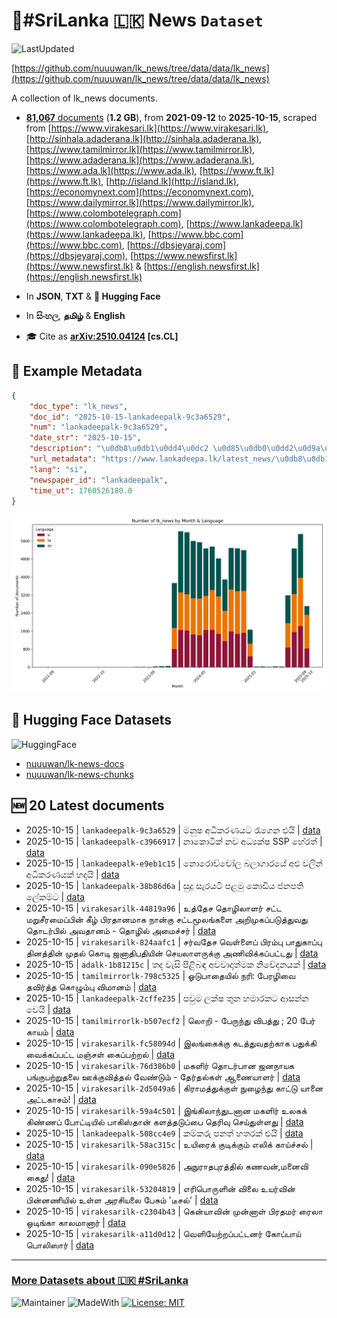 # 📄#SriLanka 🇱🇰 News `Dataset`

![LastUpdated](https://img.shields.io/badge/last_updated-2025--10--15_16:45:52-green)

[https://github.com/nuuuwan/lk_news/tree/data/data/lk_news](https://github.com/nuuuwan/lk_news/tree/data/data/lk_news)

A collection of lk_news documents.

- [**81,067** documents](https://github.com/nuuuwan/lk_news/tree/data/data/lk_news) (**1.2 GB**), from **2021-09-12** to **2025-10-15**, scraped from [https://www.virakesari.lk](https://www.virakesari.lk), [http://sinhala.adaderana.lk](http://sinhala.adaderana.lk), [https://www.tamilmirror.lk](https://www.tamilmirror.lk), [https://www.adaderana.lk](https://www.adaderana.lk), [https://www.ada.lk](https://www.ada.lk), [https://www.ft.lk](https://www.ft.lk), [http://island.lk](http://island.lk), [https://economynext.com](https://economynext.com), [https://www.dailymirror.lk](https://www.dailymirror.lk), [https://www.colombotelegraph.com](https://www.colombotelegraph.com), [https://www.lankadeepa.lk](https://www.lankadeepa.lk), [https://www.bbc.com](https://www.bbc.com), [https://dbsjeyaraj.com](https://dbsjeyaraj.com), [https://www.newsfirst.lk](https://www.newsfirst.lk) & [https://english.newsfirst.lk](https://english.newsfirst.lk)

- In **JSON**, **TXT** & **🤗 Hugging Face**

- In **සිංහල**, **தமிழ்** & **English**

- 🎓 Cite as **[arXiv:2510.04124](https://arxiv.org/abs/2510.04124) [cs.CL]**

## 📝 Example Metadata

```json
{
    "doc_type": "lk_news",
    "doc_id": "2025-10-15-lankadeepalk-9c3a6529",
    "num": "lankadeepalk-9c3a6529",
    "date_str": "2025-10-15",
    "description": "\u0db8\u0db1\u0dd4\u0dc2 \u0d85\u0db0\u0dd2\u0d9a\u0dbb\u0dab\u0dba\u0da7 \u0dbb\u0dd0\u0d9c\u0dd9\u0db1 \u0d91\u0dba\u0dd2",
    "url_metadata": "https://www.lankadeepa.lk/latest_news/\u0db8\u0db1\u0dc2-\u0d85\u0db0\u0d9a\u0dbb\u0dab\u0dba\u0da7-\u0dbb\u0d9c\u0db1-\u0d91\u0dba/1-681418",
    "lang": "si",
    "newspaper_id": "lankadeepalk",
    "time_ut": 1760526180.0
}
```

![Chart](https://raw.githubusercontent.com/nuuuwan/lk_news/refs/heads/data/data/lk_news/docs_by_month_and_lang.png)

## 🤗 Hugging Face Datasets

![HuggingFace](https://img.shields.io/badge/-HuggingFace-FDEE21?style=for-the-badge&logo=HuggingFace)

- [nuuuwan/lk-news-docs](https://huggingface.co/datasets/nuuuwan/lk-news-docs)
- [nuuuwan/lk-news-chunks](https://huggingface.co/datasets/nuuuwan/lk-news-chunks)

## 🆕 20 Latest documents

- 2025-10-15 | `lankadeepalk-9c3a6529` | මනුෂ අධිකරණයට රැගෙන එයි | [data](https://github.com/nuuuwan/lk_news/tree/data/data/lk_news/2020s/2025/2025-10-15-lankadeepalk-9c3a6529)
- 2025-10-15 | `lankadeepalk-c3966917` | නාකොටික් නව අධ්‍යක්ෂ SSP හේරත් | [data](https://github.com/nuuuwan/lk_news/tree/data/data/lk_news/2020s/2025/2025-10-15-lankadeepalk-c3966917)
- 2025-10-15 | `lankadeepalk-e9eb1c15` | නොරොච්චෝල බලාගාරයේ අළු වලින් අධිකරණයක් හදයි | [data](https://github.com/nuuuwan/lk_news/tree/data/data/lk_news/2020s/2025/2025-10-15-lankadeepalk-e9eb1c15)
- 2025-10-15 | `lankadeepalk-38b86d6a` | සුදු සැරයටි පළමු කොඩිය ජනපති ලේකම්ට | [data](https://github.com/nuuuwan/lk_news/tree/data/data/lk_news/2020s/2025/2025-10-15-lankadeepalk-38b86d6a)
- 2025-10-15 | `virakesarilk-44819a96` | உத்தேச தொழிலாளர் சட்ட மறுசீரமைப்பின் கீழ் பிரதானமாக நான்கு சட்டமூலங்களை அறிமுகப்படுத்துவது தொடர்பில் அவதானம் - தொழில் அமைச்சர் | [data](https://github.com/nuuuwan/lk_news/tree/data/data/lk_news/2020s/2025/2025-10-15-virakesarilk-44819a96)
- 2025-10-15 | `virakesarilk-824aafc1` | சர்வதேச வெள்ளைப் பிரம்பு பாதுகாப்பு தினத்தின் முதல் கொடி ஜனாதிபதியின் செயலாளருக்கு அணிவிக்கப்பட்டது | [data](https://github.com/nuuuwan/lk_news/tree/data/data/lk_news/2020s/2025/2025-10-15-virakesarilk-824aafc1)
- 2025-10-15 | `adalk-1b81215c` | තද වැසි පිළිබඳ අවවාදාත්මක නිවේදනයක් | [data](https://github.com/nuuuwan/lk_news/tree/data/data/lk_news/2020s/2025/2025-10-15-adalk-1b81215c)
- 2025-10-15 | `tamilmirrorlk-798c5325` | ஓடுபாதையில் நரி: பேரழிவை தவிர்த்த கொழும்பு விமானம் | [data](https://github.com/nuuuwan/lk_news/tree/data/data/lk_news/2020s/2025/2025-10-15-tamilmirrorlk-798c5325)
- 2025-10-15 | `lankadeepalk-2cffe235` | පවුම ලක්ෂ තුන හමාරකට ආසන්න වෙයි | [data](https://github.com/nuuuwan/lk_news/tree/data/data/lk_news/2020s/2025/2025-10-15-lankadeepalk-2cffe235)
- 2025-10-15 | `tamilmirrorlk-b507ecf2` | லொறி - பேருந்து விபத்து ; 20 பேர் காயம் | [data](https://github.com/nuuuwan/lk_news/tree/data/data/lk_news/2020s/2025/2025-10-15-tamilmirrorlk-b507ecf2)
- 2025-10-15 | `virakesarilk-fc58094d` | இலங்கைக்கு கடத்துவதற்காக பதுக்கி வைக்கப்பட்ட மஞ்சள் கைப்பற்றல் | [data](https://github.com/nuuuwan/lk_news/tree/data/data/lk_news/2020s/2025/2025-10-15-virakesarilk-fc58094d)
- 2025-10-15 | `virakesarilk-76d386b0` | மகளிர் தொடர்பான ஜனநாயக பங்குபற்றுதலை ஊக்குவித்தல் வேண்டும் - தேர்தல்கள் ஆணையாளர் | [data](https://github.com/nuuuwan/lk_news/tree/data/data/lk_news/2020s/2025/2025-10-15-virakesarilk-76d386b0)
- 2025-10-15 | `virakesarilk-2d5049a6` | கிராமத்துக்குள் நுழைந்து காட்டு யானை அட்டகாசம்! | [data](https://github.com/nuuuwan/lk_news/tree/data/data/lk_news/2020s/2025/2025-10-15-virakesarilk-2d5049a6)
- 2025-10-15 | `virakesarilk-59a4c501` | இங்கிலாந்துடனான மகளிர் உலகக் கிண்ணப் போட்டியில் பாகிஸ்தான் களத்தடுப்பை தெரிவு செய்துள்ளது | [data](https://github.com/nuuuwan/lk_news/tree/data/data/lk_news/2020s/2025/2025-10-15-virakesarilk-59a4c501)
- 2025-10-15 | `lankadeepalk-508cc4e9` | කම්කරු පනත් හතරක් එයි | [data](https://github.com/nuuuwan/lk_news/tree/data/data/lk_news/2020s/2025/2025-10-15-lankadeepalk-508cc4e9)
- 2025-10-15 | `virakesarilk-58ac315c` | உயிரைக் குடிக்கும் எலிக் காய்ச்சல் | [data](https://github.com/nuuuwan/lk_news/tree/data/data/lk_news/2020s/2025/2025-10-15-virakesarilk-58ac315c)
- 2025-10-15 | `virakesarilk-090e5826` | அநுராதபுரத்தில் கணவன்,மனைவி கைது! | [data](https://github.com/nuuuwan/lk_news/tree/data/data/lk_news/2020s/2025/2025-10-15-virakesarilk-090e5826)
- 2025-10-15 | `virakesarilk-53204819` | எரிபொருளின் விலை உயர்வின் பின்னணியில் உள்ள அரசியலை பேசும் 'டீசல்' | [data](https://github.com/nuuuwan/lk_news/tree/data/data/lk_news/2020s/2025/2025-10-15-virakesarilk-53204819)
- 2025-10-15 | `virakesarilk-c2304b43` | கென்யாவின் முன்னாள் பிரதமர் ரைலா ஒடிங்கா காலமானார் | [data](https://github.com/nuuuwan/lk_news/tree/data/data/lk_news/2020s/2025/2025-10-15-virakesarilk-c2304b43)
- 2025-10-15 | `virakesarilk-a11d0d12` | வெளியேற்றப்பட்டனர் கோப்பாய் பொலிஸார் | [data](https://github.com/nuuuwan/lk_news/tree/data/data/lk_news/2020s/2025/2025-10-15-virakesarilk-a11d0d12)

---

### [More Datasets about 🇱🇰 #SriLanka](https://github.com/nuuuwan/lk_datasets)

![Maintainer](https://img.shields.io/badge/maintainer-nuuuwan-red)
![MadeWith](https://img.shields.io/badge/made_with-python-blue)
[![License: MIT](https://img.shields.io/badge/License-MIT-yellow.svg)](https://opensource.org/licenses/MIT)
